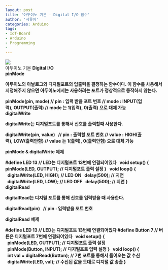 ```yaml
---
layout: post
title: '아두이노 기본 - Digital I/O 함수'
author: '시류아'
categories: Arduino
tags:
- IoT-Board
- Arduino
- Programming
-
---
```



<script> location.href='https://cafe.naver.com/develoid/776061' ; </script>

<div>
 <div>
  <img src="https://dthumb-phinf.pstatic.net/?src=%22http%3A%2F%2Fblogfiles.naver.net%2FMjAxNzAxMThfMzUg%2FMDAxNDg0NzA0MjExNTM4.BmmMZ_4owOwuOcm1hHfFMpgYKgMsMjspdzLh6ctPgHwg.rSQGP_s0pbykmiNttBF3BjsPzup2rm3C2MeyWFeCnVgg.JPEG.searphiel9%2Farduino_logo.jpg%22&amp;type=cafe_wa740">
 </div>
</div>
<div>
 <div>
  <div>
   아두이노 기본
   <b>Digital I/O
  </div>
 </div>
</div>
<div>
 <div>
  <div>
   pinMode
  </div>
 </div>
</div>
<div>
 <p>아두이노의 아날로그와 디지털포트의 입출력을 결정하는 함수이다. 이 함수를 사용해서 지정해주지 않으면 아두이노에서는 사용하려는 포트가 정상적으로 동작하지 않는다.</p>
</div>
<div>
 <div>
  <div>
   pinMode(pin,&nbsp;mode)
   <b>
   <b>//&nbsp;pin&nbsp;:&nbsp;입력&nbsp;받을&nbsp;포트&nbsp;번호
   <b>//&nbsp;mode&nbsp;:&nbsp;INPUT(입력),&nbsp;OUTPUT(출력)
   <b>//&nbsp;mode&nbsp;는&nbsp;1(입력),&nbsp;0(출력)&nbsp;으로&nbsp;대체&nbsp;가능
  </div>
 </div>
</div>
<div>
 <div>
  <div></div>
 </div>
</div>
<div>
 <div>
  <div>
   digitalWrite
  </div>
 </div>
</div>
<div>
 <p>digitalWrite는 디지털포트를 통해서 신호를 출력할때 사용한다.</p>
</div>
<div>
 <div>
  <div>
   digitalWrite(pin,&nbsp;value)
   <b>&nbsp;
   <b>//&nbsp;pin&nbsp;:&nbsp;출력할&nbsp;포트&nbsp;번호
   <b>//&nbsp;value&nbsp;:&nbsp;HIGH(출력),&nbsp;LOW(출력안함)
   <b>//&nbsp;value&nbsp;는&nbsp;1(출력),&nbsp;0(출력안함)&nbsp;으로&nbsp;대체&nbsp;가능
  </div>
 </div>
</div>
<div>
 <p>pinMode &amp; digitalWrite 예제</p>
</div>
<div>
 <div>
  <div>
   #define&nbsp;LED&nbsp;13&nbsp;//&nbsp;LED는&nbsp;디지털포트&nbsp;13번에&nbsp;연결되어있다
   <b>&nbsp;
   <b>void&nbsp;setup()&nbsp;{
   <b>pinMode(LED,&nbsp;OUTPUT);&nbsp;//&nbsp;디지털포트&nbsp;출력&nbsp;설정
   <b>}
   <b>&nbsp;
   <b>void&nbsp;loop()&nbsp;{
   <b>&nbsp;&nbsp;digitalWrite(LED,&nbsp;HIGH);&nbsp;//&nbsp;LED&nbsp;ON
   <b>&nbsp;&nbsp;delay(500);&nbsp;//&nbsp;지연
   <b>&nbsp;&nbsp;digitalWrite(LED,&nbsp;LOW);&nbsp;//&nbsp;LED&nbsp;OFF
   <b>&nbsp;&nbsp;delay(500);&nbsp;//&nbsp;지연
   <b>}
  </div>
 </div>
</div>
<div>
 <div>
  <div></div>
 </div>
</div>
<div>
 <div>
  <div>
   digitalRead
  </div>
 </div>
</div>
<div>
 <p>digitalRead는 디지털 포트를 통해 신호를 입력받을 때 사용한다.</p>
</div>
<div>
 <div>
  <div>
   digitalRead(pin)
   <b>&nbsp;
   <b>//&nbsp;pin&nbsp;:&nbsp;입력받을&nbsp;포트&nbsp;번호
  </div>
 </div>
</div>
<div>
 <p>digitalRead 예제</p>
</div>
<div>
 <div>
  <div>
   #define&nbsp;LED&nbsp;13&nbsp;//&nbsp;LED는&nbsp;디지털포트&nbsp;13번에&nbsp;연결되어있다
   <b>#define&nbsp;Button&nbsp;7&nbsp;//&nbsp;버튼은&nbsp;디지털포트&nbsp;7번에&nbsp;연결되어있다
   <b>&nbsp;
   <b>void&nbsp;setup()&nbsp;{
   <b>&nbsp;&nbsp;pinMode(LED,&nbsp;OUTPUT);&nbsp;//&nbsp;디지털포트&nbsp;출력&nbsp;설정
   <b>&nbsp;&nbsp;pinMode(Button,&nbsp;INPUT);&nbsp;//&nbsp;디지털포트&nbsp;입력&nbsp;설정
   <b>}
   <b>&nbsp;
   <b>void&nbsp;loop()&nbsp;{
   <b>&nbsp;&nbsp;int&nbsp;val&nbsp;=&nbsp;digitalRead(Button);&nbsp;//&nbsp;7번&nbsp;포트를&nbsp;통해서&nbsp;들어오는&nbsp;값&nbsp;수신
   <b>&nbsp;&nbsp;digitalWrite(LED,&nbsp;val);&nbsp;//&nbsp;수신된&nbsp;값을&nbsp;토대로&nbsp;디지털&nbsp;값&nbsp;송출
   <b>}
  </div>
 </div>
</div>
